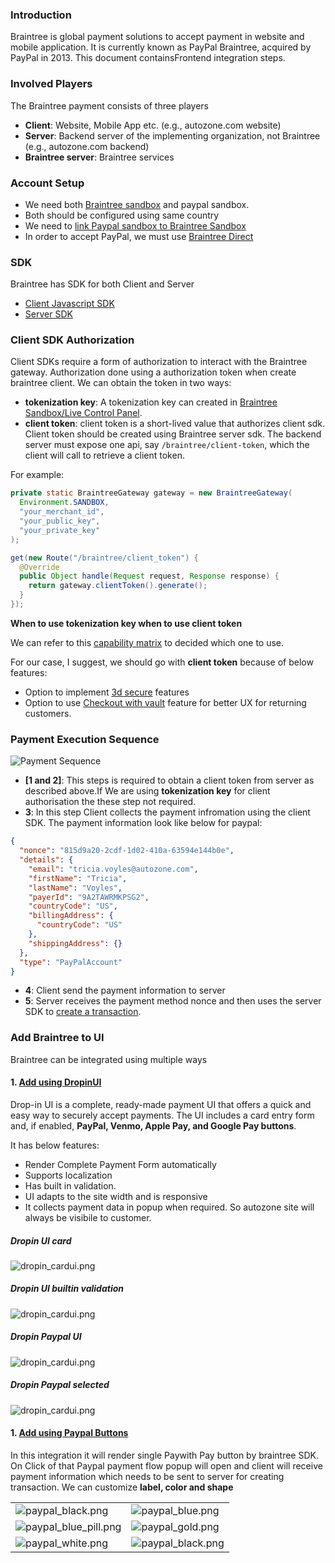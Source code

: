 ### Introduction

Braintree is global payment solutions to accept payment in website and mobile application. It is currently known as PayPal Braintree, acquired by PayPal in 2013.
This document containsFrontend integration steps.

### Involved Players

The Braintree payment consists of three players

- **Client**: Website, Mobile App etc. (e.g., autozone.com website)
- **Server**: Backend server of the implementing organization, not Braintree (e.g., autozone.com backend)
- **Braintree server**: Braintree services

### Account Setup

- We need both [Braintree sandbox](https://www.braintreepayments.com/sandbox) and paypal sandbox.
- Both should be configured using same country
- We need to [link Paypal sandbox to Braintree Sandbox](https://developer.paypal.com/braintree/articles/guides/payment-methods/paypal/setup-guide#enter-your-paypal-credentials-in-the-braintree-control-panel)
- In order to accept PayPal, we must use [Braintree Direct](https://developer.paypal.com/braintree/articles/guides/payment-methods/paypal/overview#availability)

### SDK

Braintree has SDK for both Client and Server

- [Client Javascript SDK](https://developer.paypal.com/braintree/docs/guides/client-sdk/setup/javascript/v3/)
- [Server SDK](https://developer.paypal.com/braintree/docs/start/hello-server/java#or-use-maven)

### Client SDK Authorization

Client SDKs require a form of authorization to interact with the Braintree gateway. Authorization done using a authorization token when create braintree client. We can obtain the token in two ways:

- **tokenization key**: A tokenization key can created in [Braintree Sandbox/Live Control Panel](https://sandbox.braintreegateway.com/merchants/s2x93ws328wvd2q6/users/y6ykj5tp4p79by4g/api_keys).
- **client token**: client token is a short-lived value that authorizes client sdk. Client token should be created using Braintree server sdk. The backend server must expose one api, say `/braintree/client-token`, which the client will call to retrieve a client token.

For example:

```java
private static BraintreeGateway gateway = new BraintreeGateway(
  Environment.SANDBOX,
  "your_merchant_id",
  "your_public_key",
  "your_private_key"
);

get(new Route("/braintree/client_token") {
  @Override
  public Object handle(Request request, Response response) {
    return gateway.clientToken().generate();
  }
});
```

**When to use tokenization key when to use client token**

We can refer to this [capability matrix](https://developer.paypal.com/braintree/docs/guides/authorization/overview#capabilities) to decided which one to use.

For our case, I suggest, we should go with **client token** because of below features:

- Option to implement [3d secure](https://developer.paypal.com/braintree/docs/guides/3d-secure/overview) features
- Option to use [Checkout with vault](https://developer.paypal.com/braintree/docs/guides/paypal/checkout-with-vault/javascript/v3/) feature for better UX for returning customers.

### Payment Execution Sequence

![Payment Sequence](/docimages/payment_sequence.png)

- **[1 and 2]**: This steps is required to obtain a client token from server as described above.If We are using **tokenization key** for client authorisation the these step not required.
- **3**: In this step Client collects the payment infromation using the client SDK. The payment information look like below for paypal:

```json
{
  "nonce": "815d9a20-2cdf-1d02-410a-63594e144b0e",
  "details": {
    "email": "tricia.voyles@autozone.com",
    "firstName": "Tricia",
    "lastName": "Voyles",
    "payerId": "9A2TAWRMKPSG2",
    "countryCode": "US",
    "billingAddress": {
      "countryCode": "US"
    },
    "shippingAddress": {}
  },
  "type": "PayPalAccount"
}
```

- **4**: Client send the payment information to server
- **5**: Server receives the payment method nonce and then uses the server SDK to [create a transaction](https://developer.paypal.com/braintree/docs/guides/transactions/java).

### Add Braintree to UI

Braintree can be integrated using multiple ways

#### 1. [Add using DropinUI](https://developer.paypal.com/braintree/docs/guides/drop-in/overview/javascript/v3/)

Drop-in UI is a complete, ready-made payment UI that offers a quick and easy way to securely accept payments. The UI includes a card entry form and, if enabled, **PayPal, Venmo, Apple Pay, and Google Pay buttons**.

It has below features:

- Render Complete Payment Form automatically
- Supports localization
- Has built in validation.
- UI adapts to the site width and is responsive
- It collects payment data in popup when required. So autozone site will always be visibile to customer.

##### Dropin UI card

![dropin_cardui.png](/docimages/dropin_cardui.png)

##### Dropin UI builtin validation

![dropin_cardui.png](/docimages/builtin_validation.png)

##### Dropin Paypal UI

![dropin_cardui.png](/docimages/dropin_paypalui.png)

##### Dropin Paypal selected

![dropin_cardui.png](/docimages/dropin_paypal_selected_ui.png)

#### 1. [Add using Paypal Buttons](https://developer.paypal.com/braintree/docs/guides/paypal/checkout-with-vault/javascript/v3/)

In this integration it will render single Paywith Pay button by braintree SDK. On Click of that Paypal payment flow popup will open and client will receive payment information which needs to be sent to server for creating transaction. We can customize **label, color and shape**

|                                                          |                                                   |
| -------------------------------------------------------- | ------------------------------------------------- |
| ![paypal_black.png](/docimages/paypal_black.png)         | ![paypal_blue.png](/docimages/paypal_blue.png)    |
| ![paypal_blue_pill.png](/docimages/paypal_blue_pill.png) | ![paypal_gold.png](/docimages/paypal_gold.png)    |
| ![paypal_white.png](/docimages/paypal_white.png)         | ![paypal_black.png](/docimages/paypal_silver.png) |
